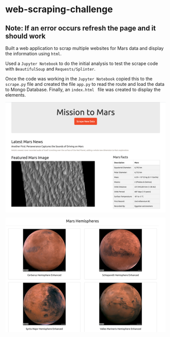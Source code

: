 # web-scraping-challenge

## Note: If an error occurs refresh the page and it should work

Built a web application to scrap multiple websites for Mars data and display the information using `html`.

Used a `Jupyter Notebook` to do the initial analysis to test the scrape code with `BeautifulSoup` and `Requests/Splinter`.

Once the code was working in the `Jupyter Notebook` copied this to the `scrape.py` file and created the file `app.py` to read the route and load the data to Mongo Database. Finally, an `index.html ` file was created to display the elements.

![App screenshot](Mission_to_Mars/images/app_screenshot.png)

![Mars Hemispheres](Mission_to_Mars/images/hemispheres.png)